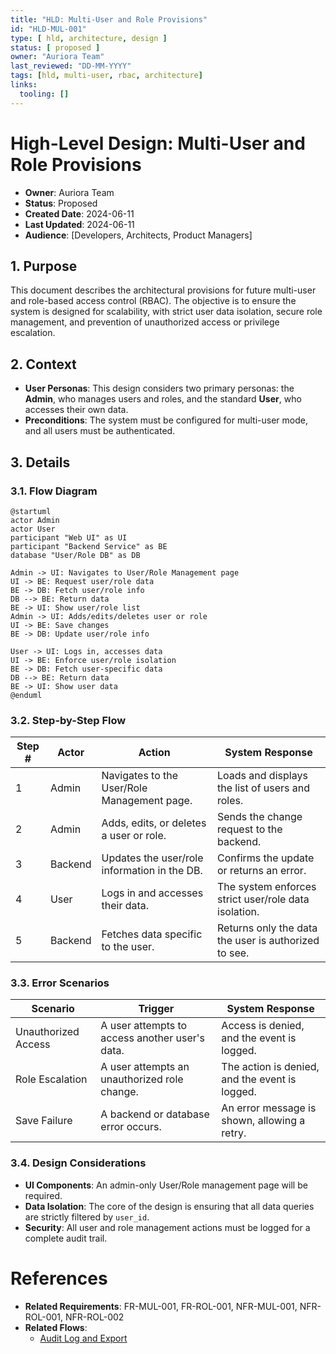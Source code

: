 ```yaml
---
title: "HLD: Multi-User and Role Provisions"
id: "HLD-MUL-001"
type: [ hld, architecture, design ]
status: [ proposed ]
owner: "Auriora Team"
last_reviewed: "DD-MM-YYYY"
tags: [hld, multi-user, rbac, architecture]
links:
  tooling: []
---
```


# High-Level Design: Multi-User and Role Provisions

- **Owner**: Auriora Team
- **Status**: Proposed
- **Created Date**: 2024-06-11
- **Last Updated**: 2024-06-11
- **Audience**: [Developers, Architects, Product Managers]

## 1. Purpose

This document describes the architectural provisions for future multi-user and role-based access control (RBAC). The objective is to ensure the system is designed for scalability, with strict user data isolation, secure role management, and prevention of unauthorized access or privilege escalation.

## 2. Context

- **User Personas**: This design considers two primary personas: the **Admin**, who manages users and roles, and the standard **User**, who accesses their own data.
- **Preconditions**: The system must be configured for multi-user mode, and all users must be authenticated.

## 3. Details

### 3.1. Flow Diagram

```mermaid
@startuml
actor Admin
actor User
participant "Web UI" as UI
participant "Backend Service" as BE
database "User/Role DB" as DB

Admin -> UI: Navigates to User/Role Management page
UI -> BE: Request user/role data
BE -> DB: Fetch user/role info
DB --> BE: Return data
BE -> UI: Show user/role list
Admin -> UI: Adds/edits/deletes user or role
UI -> BE: Save changes
BE -> DB: Update user/role info

User -> UI: Logs in, accesses data
UI -> BE: Enforce user/role isolation
BE -> DB: Fetch user-specific data
DB --> BE: Return data
BE -> UI: Show user data
@enduml
```

### 3.2. Step-by-Step Flow

| Step # | Actor   | Action                                      | System Response                                      |
|--------|---------|---------------------------------------------|------------------------------------------------------|
| 1      | Admin   | Navigates to the User/Role Management page. | Loads and displays the list of users and roles.      |
| 2      | Admin   | Adds, edits, or deletes a user or role.     | Sends the change request to the backend.             |
| 3      | Backend | Updates the user/role information in the DB.| Confirms the update or returns an error.             |
| 4      | User    | Logs in and accesses their data.            | The system enforces strict user/role data isolation. |
| 5      | Backend | Fetches data specific to the user.          | Returns only the data the user is authorized to see. |

### 3.3. Error Scenarios

| Scenario              | Trigger                                     | System Response                                 |
|-----------------------|---------------------------------------------|-------------------------------------------------|
| Unauthorized Access   | A user attempts to access another user's data. | Access is denied, and the event is logged.      |
| Role Escalation       | A user attempts an unauthorized role change.| The action is denied, and the event is logged.  |
| Save Failure          | A backend or database error occurs.         | An error message is shown, allowing a retry.    |

### 3.4. Design Considerations

- **UI Components**: An admin-only User/Role management page will be required.
- **Data Isolation**: The core of the design is ensuring that all data queries are strictly filtered by `user_id`.
- **Security**: All user and role management actions must be logged for a complete audit trail.

# References

- **Related Requirements**: FR-MUL-001, FR-ROL-001, NFR-MUL-001, NFR-ROL-001, NFR-ROL-002
- **Related Flows**:
  - [Audit Log and Export](HLD-AUD-001-Audit-Log-and-Export.md)
